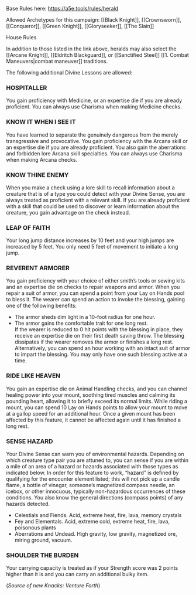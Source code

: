 Base Rules here: https://a5e.tools/rules/herald

Allowed Archetypes for this campaign: [[Black Knight]], [[Crownsworn]], [[Conqueror]], [[Green Knight]], [[Gloryseeker]], [[The Slain]]

House Rules

In addition to those listed in the link above, heralds may also select the [[Arcane Knight]], [[Eldritch Blackguard]], or [[Sanctified Steel]] [[1. Combat Maneuvers|combat maneuver]] traditions.

The following additional Divine Lessons are allowed:

### HOSPITALLER 
You gain proficiency with Medicine, or an expertise die if you are already proficient. You can always use Charisma when making Medicine checks. 
### KNOW IT WHEN I SEE IT 
You have learned to separate the genuinely dangerous from the merely transgressive and provocative. You gain proficiency with the Arcana skill or an expertise die if you are already proficient. You also gain the aberrations and forbidden lore Arcana skill specialties. You can always use Charisma when making Arcana checks. 
### KNOW THINE ENEMY 
When you make a check using a lore skill to recall information about a creature that is of a type you could detect with your Divine Sense, you are always treated as proficient with a relevant skill. If you are already proficient with a skill that could be used to discover or learn information about the creature, you gain advantage on the check instead. 
### LEAP OF FAITH 
Your long jump distance increases by 10 feet and your high jumps are increased by 5 feet. You only need 5 feet of movement to initiate a long jump. 
### REVERENT ARMORER 
You gain proficiency with your choice of either smith’s tools or sewing kits and an expertise die on checks to repair weapons and armor. When you repair a suit of armor, you can spend a point from your Lay on Hands pool to bless it. The wearer can spend an action to invoke the blessing, gaining one of the following benefits: 
- The armor sheds dim light in a 10-foot radius for one hour. 
- The armor gains the comfortable trait for one long rest. <br>
If the wearer is reduced to 0 hit points with the blessing in place, they receive an expertise die on their first death saving throw. The blessing dissipates if the wearer removes the armor or finishes a long rest. Alternatively, you can spend an hour working with an intact suit of armor to impart the blessing. You may only have one such blessing active at a time. 
### RIDE LIKE HEAVEN 
You gain an expertise die on Animal Handling checks, and you can channel healing power into your mount, soothing tired muscles and calming its pounding heart, allowing it to briefly exceed its normal limits. While riding a mount, you can spend 10 Lay on Hands points to allow your mount to move at a gallop speed for an additional hour. Once a given mount has been affected by this feature, it cannot be affected again until it has finished a long rest. 
### SENSE HAZARD 
Your Divine Sense can warn you of environmental hazards. Depending on which creature type pair you are attuned to, you can sense if you are within a mile of an area of a hazard or hazards associated with those types as indicated below. In order for this feature to work, “hazard” is defined by qualifying for the encounter element listed; this will not pick up a candle flame, a bottle of vinegar, someone’s magnetized compass needle, an icebox, or other innocuous, typically non-hazardous occurrences of these conditions. You also know the general directions (compass points) of any hazards detected. 
- Celestials and Fiends. Acid, extreme heat, fire, lava, memory crystals 
- Fey and Elementals. Acid, extreme cold, extreme heat, fire, lava, poisonous plants 
- Aberrations and Undead. High gravity, low gravity, magnetized ore, miring ground, vacuum.
### SHOULDER THE BURDEN 
Your carrying capacity is treated as if your Strength score was 2 points higher than it is and you can carry an additional bulky item.

(*Source of new Knacks: Venture Forth*)